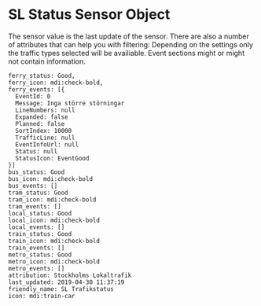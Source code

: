 SL Status Sensor Object
===============================

The sensor value is the last update of the sensor.  There are also a number of attributes that can help you with filtering:
Depending on the settings only the traffic types selected will be availiable. Event sections might or might not contain
information.

```
ferry_status: Good,
ferry_icon: mdi:check-bold,
ferry_events: [{
  EventId: 0
  Message: Inga större störningar
  LineNumbers: null
  Expanded: false
  Planned: false
  SortIndex: 10000
  TrafficLine: null
  EventInfoUrl: null
  Status: null
  StatusIcon: EventGood
}]
bus_status: Good
bus_icon: mdi:check-bold
bus_events: []
tram_status: Good
tram_icon: mdi:check-bold
tram_events: []
local_status: Good
local_icon: mdi:check-bold
local_events: []
train_status: Good
train_icon: mdi:check-bold
train_events: []
metro_status: Good
metro_icon: mdi:check-bold
metro_events: []
attribution: Stockholms Lokaltrafik
last_updated: 2019-04-30 11:37:19
friendly_name: SL Trafikstatus
icon: mdi:train-car
```